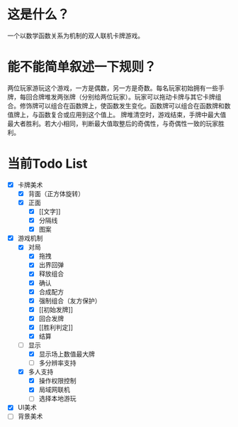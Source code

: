 # 这是什么？
一个以数学函数关系为机制的双人联机卡牌游戏。

# 能不能简单叙述一下规则？
两位玩家游玩这个游戏，一方是偶数，另一方是奇数。每名玩家初始拥有一些手牌，每回合牌堆发两张牌（分别给两位玩家）。玩家可以拖动卡牌与其它卡牌组合。修饰牌可以组合在函数牌上，使函数发生变化。函数牌可以组合在函数牌和数值牌上，与函数复合或应用到这个值上。
牌堆清空时，游戏结束，手牌中最大值最大者胜利。若大小相同，判断最大值取整后的奇偶性，与奇偶性一致的玩家胜利。

# 当前Todo List
- [x] 卡牌美术
	- [x] 背面（正方体旋转）
	- [x] 正面
		- [x] [[文字]]
		- [x] 分隔线
		- [x] 图案

- [x] 游戏机制
	- [x] 对局
		- [x] 拖拽
		- [x] 出界回弹
		- [x] 释放组合
		- [x] 确认
		- [x] 合成配方
		- [x] 强制组合（友方保护）
		- [x] [[初始发牌]]
		- [x] 回合发牌
		- [x] [[胜利判定]]
		- [x] 结算
	- [ ] 显示
		- [x] 显示场上数值最大牌
		- [ ] 多分辨率支持
	- [x] 多人支持
		- [x] 操作权限控制
		- [x] 局域网联机
		- [ ] 选择本地游玩
- [x] UI美术
- [ ] 背景美术
